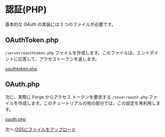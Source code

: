 # 認証(PHP)

基本的な *OAuth* の実装には 2 つのファイルが必要です。

## OAuthToken.php

`/server/oauthtoken.php` ファイルを作成します。このファイルは、エンドポイントに応答して、アクセストークンを返します。 

[oauthtoken.php](_snippets/viewmodels/php/oauthtoken.php ':include :type=code php')

## OAuth.php

次に、実際に Forge からアクセス トークンを要求する `/sever/oauth.php` ファイルを作成します。このチュートリアルの他の部分では、この設定を再利用します。

[oauth.php](_snippets/viewmodels/php/oauth.php ':include :type=code php')

次へ:[OSSにファイルをアップロード](/ja_jp/datamanagement/oss/)